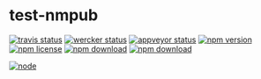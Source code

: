 # test-nmpub
<!-- badge -->
[![travis status](https://img.shields.io/travis/GitScrum/test-npmpub.svg)](https://travis-ci.org/GitScrum/test-npmpub)
[![wercker status](https://app.wercker.com/status/90774e97d7aeda427ac1f8df1685e362/m "wercker status")](https://app.wercker.com/project/bykey/90774e97d7aeda427ac1f8df1685e362)
[![appveyor status](https://img.shields.io/travis/GitScrum/test-npmpub.svg)](https://ci.appveyor.com/project/GitScrum/test-npmpub)
[![npm version](https://img.shields.io/npm/v/test-npmpub.svg)](https://www.npmjs.com/package/test-npmpub)
[![npm license](https://img.shields.io/npm/l/test-npmpub.svg)](https://www.npmjs.com/package/test-npmpub)
[![npm download](https://img.shields.io/npm/dm/test-npmpub.svg)](https://www.npmjs.com/package/test-npmpub)
[![npm download](https://img.shields.io/npm/dt/test-npmpub.svg)](https://www.npmjs.com/package/test-npmpub)
<!-- endbadge -->
[![node](https://img.shields.io/node/v/post-sequence.svg?maxAge=2592000&style=flat-square)]()
